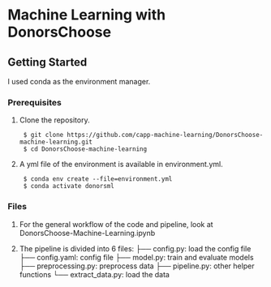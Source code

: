 # Machine Learning with DonorsChoose

## Getting Started

I used conda as the environment manager.

### Prerequisites

1. Clone the repository.

        $ git clone https://github.com/capp-machine-learning/DonorsChoose-machine-learning.git
        $ cd DonorsChoose-machine-learning

1. A yml file of the environment is available in environment.yml.

        $ conda env create --file=environment.yml
        $ conda activate donorsml
        
### Files

1. For the general workflow of the code and pipeline, look at DonorsChoose-Machine-Learning.ipynb

2. The pipeline is divided into 6 files:
    ├── config.py: load the config file
    ├── config.yaml: config file
    ├── model.py: train and evaluate models
    ├── preprocessing.py: preprocess data
    ├── pipeline.py: other helper functions
    └── extract_data.py: load the data


